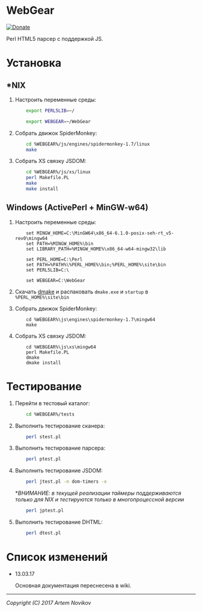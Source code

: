 # WebGear

[![Donate](https://img.shields.io/badge/Donate-PayPal-green.svg)](https://www.paypal.com/cgi-bin/webscr?cmd=_s-xclick&hosted_button_id=FQCHHCBNTSR8A)

Perl HTML5 парсер с поддержкой JS.

# Установка

## *NIX

1. Настроить переменные среды:

    ```BASH
        export PERL5LIB=~/

        export WEBGEAR=~/WebGear
    ```

2. Собрать движок SpiderMonkey:        

    ```BASH
        cd %WEBGEAR%/js/engines/spidermonkey-1.7/linux
        make        
    ```

3. Собрать XS связку JSDOM:  

    ```BASH
        cd %WEBGEAR%/js/xs/linux
        perl Makefile.PL
        make
        make install
    ```        
        
## Windows (ActivePerl + MinGW-w64)

1. Настроить переменные среды:

    ```BAT
        set MINGW_HOME=C:\MinGW64\x86_64-6.1.0-posix-seh-rt_v5-rev0\mingw64    
        set PATH=%MINGW_HOME%\bin    
        set LIBRARY_PATH=%MINGW_HOME%\x86_64-w64-mingw32\lib

        set PERL_HOME=C:\Perl
        set PATH=%PATH%\%PERL_HOME%\bin;%PERL_HOME%\site\bin
        set PERL5LIB=C:\
        
        set WEBGEAR=C:\WebGear
    ``` 

2. Скачать [dmake](http://search.cpan.org/CPAN/authors/id/S/SH/SHAY/dmake-4.12.2.2.zip) и
   распаковать `dmake.exe` и `startup` в `%PERL_HOME%\site\bin`        
        
3. Собрать движок SpiderMonkey:    
    
    ```BAT
        cd %WEBGEAR%\js\engines\spidermonkey-1.7\mingw64
        make
    ```
     
4. Собрать XS связку JSDOM:  

    ```BAT
        cd %WEBGEAR%\js\xs\mingw64
        perl Makefile.PL
        dmake
        dmake install
    ```
        
# Тестирование

1. Перейти в тестовый каталог:

    ```BASH
        cd %WEBGEAR%/tests
    ```
        
2. Выполнить тестирование сканера:

    ```BASH
        perl stest.pl
    ```
    
3. Выполнить тестирование парсера:

    ```BASH
        perl ptest.pl
    ```
        
4. Выполнить тестирование JSDOM:

    ```BASH
        perl jtest.pl -n dom-timers -x
    ```

   **ВНИМАНИЕ: в текущей реализации таймеры поддерживаются только для *NIX и
   тестируются только в многопроцессной версии**

    ```BASH
        perl jptest.pl
    ```
        
5. Выполнить тестирование DHTML:

    ```BASH
        perl dtest.pl        
    ```
 
# Список изменений

* 13.03.17

  Основная документация переснесена в wiki.
 
---
_Copyright (C) 2017 Artem Novikov_
